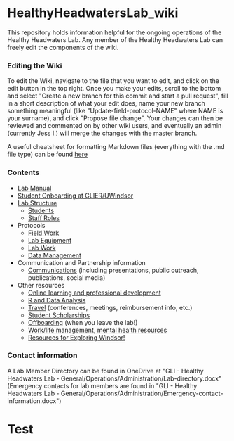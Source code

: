 # HealthyHeadwatersLab_wiki

This repository holds information helpful for the ongoing operations of the Healthy Headwaters Lab. 
Any member of the Healthy Headwaters Lab can freely edit the components of the wiki.

### Editing the Wiki
To edit the Wiki, navigate to the file that you want to edit, and click on the edit button in the top right. Once you make your edits, scroll to the bottom and select "Create a new branch for this commit and start a pull request", fill in a short description of what your edit does, name your new branch something meaningful (like "Update-field-protocol-NAME" where NAME is your surname), and click "Propose file change". Your changes can then be reviewed and commented on by other wiki users, and eventually an admin (currently Jess I.) will merge the changes with the master branch.

A useful cheatsheet for formatting Markdown files (everything with the .md file type) can be found [here](https://github.com/adam-p/markdown-here/wiki/Markdown-Cheatsheet)


### Contents
* [Lab Manual](/HHL_Manual-For_my_HOMiES_2020.pdf)
* [Student Onboarding at GLIER/UWindsor](/Other-resources/Student-onboarding.md)
* [Lab Structure](/Lab-structure/Lab-structure-overview.md)
  * [Students](/Lab-structure/Student-projects.md)
  * [Staff Roles](/Lab-structure/Lab-roles.md)
* Protocols
  * [Field Work](/Protocols/Field-Work.md)
  * [Lab Equipment](/Protocols/Equipment.md)
  * [Lab Work](/Protocols/Lab-Work.md)
  * [Data Management](/Protocols/Data-management.md)
* Communication and Partnership information
  * [Communications](/Communications/Communications-general.md) (including presentations, public outreach, publications, social media)
* Other resources
  * [Online learning and professional development](/Other-resources/Professional-development.md)
  * [R and Data Analysis](/Other-resources/R.md)
  * [Travel](/Other-resources/Travel.md) (conferences, meetings, reimbursement info, etc.)
  * [Student Scholarships](/Other-resources/Student-scholarships.md)
  * [Offboarding](/Other-resources/Offboarding.md) (when you leave the lab!)
  * [Work/life management, mental health resources](/Other-resources/Mental-health.md)
  * [Resources for Exploring Windsor!](/Other-resources/Other-resources-about-Windsor.md)

### Contact information
A Lab Member Directory can be found in OneDrive at "GLI - Healthy Headwaters Lab - General/Operations/Administration/Lab-directory.docx"  
(Emergency contacts for lab members are found in "GLI - Healthy Headwaters Lab - General/Operations/Administration/Emergency-contact-information.docx")


# Test 



